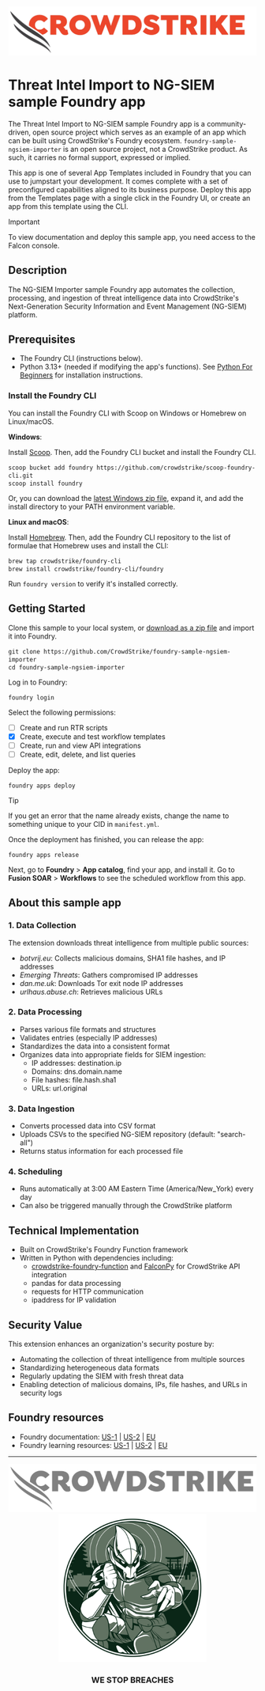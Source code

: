 ![CrowdStrike Falcon](/images/cs-logo.png?raw=true)

# Threat Intel Import to NG-SIEM sample Foundry app

The Threat Intel Import to NG-SIEM sample Foundry app is a community-driven, open source project which serves as an example of an app which can be built using CrowdStrike's Foundry ecosystem. `foundry-sample-ngsiem-importer` is an open source project, not a CrowdStrike product. As such, it carries no formal support, expressed or implied.

This app is one of several App Templates included in Foundry that you can use to jumpstart your development. It comes complete with a set of preconfigured capabilities aligned to its business purpose. Deploy this app from the Templates page with a single click in the Foundry UI, or create an app from this template using the CLI.

> [!IMPORTANT]  
> To view documentation and deploy this sample app, you need access to the Falcon console.

## Description

The NG-SIEM Importer sample Foundry app automates the collection, processing, and ingestion of threat intelligence data into CrowdStrike's Next-Generation Security Information and Event Management (NG-SIEM) platform.

## Prerequisites

* The Foundry CLI (instructions below).
* Python 3.13+ (needed if modifying the app's functions). See [Python For Beginners](https://www.python.org/about/gettingstarted/) for installation instructions.

### Install the Foundry CLI

You can install the Foundry CLI with Scoop on Windows or Homebrew on Linux/macOS.

**Windows**:

Install [Scoop](https://scoop.sh/). Then, add the Foundry CLI bucket and install the Foundry CLI.

```shell
scoop bucket add foundry https://github.com/crowdstrike/scoop-foundry-cli.git
scoop install foundry
```

Or, you can download the [latest Windows zip file](https://assets.foundry.crowdstrike.com/cli/latest/foundry_Windows_x86_64.zip), expand it, and add the install directory to your PATH environment variable.

**Linux and macOS**:

Install [Homebrew](https://docs.brew.sh/Installation). Then, add the Foundry CLI repository to the list of formulae that Homebrew uses and install the CLI:

```shell
brew tap crowdstrike/foundry-cli
brew install crowdstrike/foundry-cli/foundry
```

Run `foundry version` to verify it's installed correctly.

## Getting Started

Clone this sample to your local system, or [download as a zip file](https://github.com/CrowdStrike/foundry-sample-ngsiem-importer/archive/refs/heads/main.zip) and import it into Foundry. 

```shell
git clone https://github.com/CrowdStrike/foundry-sample-ngsiem-importer
cd foundry-sample-ngsiem-importer
```

Log in to Foundry:

```shell
foundry login
```

Select the following permissions:

- [ ] Create and run RTR scripts
- [x] Create, execute and test workflow templates
- [ ] Create, run and view API integrations
- [ ] Create, edit, delete, and list queries

Deploy the app:

```shell
foundry apps deploy
```

> [!TIP]
> If you get an error that the name already exists, change the name to something unique to your CID in `manifest.yml`.

Once the deployment has finished, you can release the app:

```shell
foundry apps release
```

Next, go to **Foundry** > **App catalog**, find your app, and install it. Go to **Fusion SOAR** > **Workflows** to see the scheduled workflow from this app.

## About this sample app

### 1. Data Collection

The extension downloads threat intelligence from multiple public sources:

- _botvrij.eu_: Collects malicious domains, SHA1 file hashes, and IP addresses
- _Emerging Threats_: Gathers compromised IP addresses
- _dan.me.uk_: Downloads Tor exit node IP addresses
- _urlhaus.abuse.ch_: Retrieves malicious URLs

### 2. Data Processing

- Parses various file formats and structures
- Validates entries (especially IP addresses)
- Standardizes the data into a consistent format
- Organizes data into appropriate fields for SIEM ingestion:
  - IP addresses: destination.ip
  - Domains: dns.domain.name
  - File hashes: file.hash.sha1
  - URLs: url.original

### 3. Data Ingestion

- Converts processed data into CSV format
- Uploads CSVs to the specified NG-SIEM repository (default: "search-all")
- Returns status information for each processed file

### 4. Scheduling

- Runs automatically at 3:00 AM Eastern Time (America/New_York) every day
- Can also be triggered manually through the CrowdStrike platform

## Technical Implementation

- Built on CrowdStrike's Foundry Function framework
- Written in Python with dependencies including:
  - [crowdstrike-foundry-function](https://github.com/CrowdStrike/foundry-fn-python) and [FalconPy](https://falconpy.io/) for CrowdStrike API integration
  - pandas for data processing
  - requests for HTTP communication
  - ipaddress for IP validation

## Security Value

This extension enhances an organization's security posture by:

- Automating the collection of threat intelligence from multiple sources
- Standardizing heterogeneous data formats
- Regularly updating the SIEM with fresh threat data
- Enabling detection of malicious domains, IPs, file hashes, and URLs in security logs

## Foundry resources

- Foundry documentation: [US-1](https://falcon.crowdstrike.com/documentation/category/c3d64B8e/falcon-foundry) | [US-2](https://falcon.us-2.crowdstrike.com/documentation/category/c3d64B8e/falcon-foundry) | [EU](https://falcon.eu-1.crowdstrike.com/documentation/category/c3d64B8e/falcon-foundry)
- Foundry learning resources: [US-1](https://falcon.crowdstrike.com/foundry/learn) | [US-2](https://falcon.us-2.crowdstrike.com/foundry/learn) | [EU](https://falcon.eu-1.crowdstrike.com/foundry/learn)

---

<p align="center"><img src="/images/cs-logo-footer.png"><br/><img width="300px" src="/images/adversary-goblin-panda.png"></p>
<h3><p align="center">WE STOP BREACHES</p></h3>
